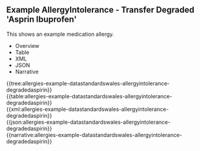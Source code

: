 <div class="warning"><span class="ClinicalWarn"></span></div>

## Example AllergyIntolerance - Transfer Degraded 'Asprin Ibuprofen'
This shows an example medication allergy.

<div class="tab-wrap">
  <ul class="tab-head">
    <li class="tablink" onclick="openCity(this,'tabtree')" data-target="tabtree">
      Overview
    </li>
    <li class="tablink" onclick="openCity(this,'tabtable')" data-target="tabtable">
      Table
    </li>
    <li class="tablink tab-active" onclick="openCity(this,'tabxml')" data-target="tabxml">
      XML
    </li>    
    <li class="tablink" onclick="openCity(this,'tabjson')" data-target="tabjson">
      JSON
    </li>    
    <li class="tablink" onclick="openCity(this,'tabnarrative')" data-target="tabnarrative">
      Narrative
    </li>
  </ul>
  <div class="tab-main">
    <div id="tabtree" class="tabcontent">
      {{tree:allergies-example-datastandardswales-allergyintolerance-degradedaspirin}}
    </div>
    <div id="tabtable" class="tabcontent">
      {{table:allergies-example-datastandardswales-allergyintolerance-degradedaspirin}}
    </div>       
    <div id="tabxml" class="tabcontent active">      
      {{xml:allergies-example-datastandardswales-allergyintolerance-degradedaspirin}}
    </div>
    <div id="tabjson" class="tabcontent">
      {{json:allergies-example-datastandardswales-allergyintolerance-degradedaspirin}}
    </div>       
    <div id="tabnarrative" class="tabcontent">
      {{narrative:allergies-example-datastandardswales-allergyintolerance-degradedaspirin}}
    </div>  
  </div>
</div>